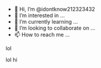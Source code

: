 - 👋 Hi, I’m @idontknow212323432
- 👀 I’m interested in ...
- 🌱 I’m currently learning ...
- 💞️ I’m looking to collaborate on ...
- 📫 How to reach me ...

<!---
idontknow212323432/idontknow212323432 is a ✨ special ✨ repository because its `README.md` (this file) appears on your GitHub profile.
You can click the Preview link to take a look at your changes.
--->lol
lol
hi
